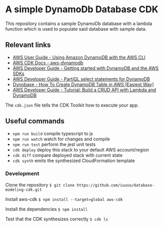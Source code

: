 # A simple DynamoDb Database CDK

This repository contains a sample DynamoDb database with a lambda function which is used to populate said database with sample data.

## Relevant links

* [AWS User Guide - Using Amazon DynamoDB with the AWS CLI](https://docs.aws.amazon.com/cli/latest/userguide/cli-services-dynamodb.html)
* [AWS CDK Docs - aws-dynamodb](https://docs.aws.amazon.com/cdk/api/v1/docs/aws-dynamodb-readme.html)
* [AWS Developer Guide - Getting started with DynamoDB and the AWS SDKs](https://docs.aws.amazon.com/amazondynamodb/latest/developerguide/GettingStarted.html)
* [AWS Developer Guide - PartiQL select statements for DynamoDB](https://docs.aws.amazon.com/amazondynamodb/latest/developerguide/ql-reference.select.html)
* [Dynobase - How To Create DynamoDB Table in AWS [Easiest Way]](https://dynobase.dev/dynamodb-create-table/)
* [AWS Developer Guide - Tutorial: Build a CRUD API with Lambda and DynamoDB](https://docs.aws.amazon.com/apigateway/latest/developerguide/http-api-dynamo-db.html#http-api-dynamo-db-create-function)

The `cdk.json` file tells the CDK Toolkit how to execute your app.

## Useful commands

* `npm run build`   compile typescript to js
* `npm run watch`   watch for changes and compile
* `npm run test`    perform the jest unit tests
* `cdk deploy`      deploy this stack to your default AWS account/region
* `cdk diff`        compare deployed stack with current state
* `cdk synth`       emits the synthesized CloudFormation template

### Development

Clone the repository
`$ git clone https://github.com/iuuso/database-modeling-cdk.git`

Install aws-cdk
`$ npm install --target=global aws-cdk`

Install the dependencies
`$ npm install`

Test that the CDK synthesizes correctly
`$ cdk ls`

